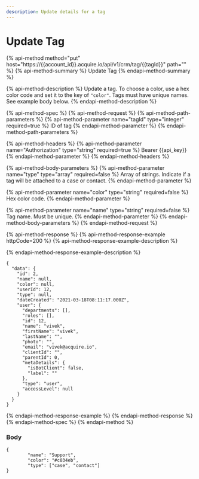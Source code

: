 ```yaml
---
description: Update details for a tag
---
```


# Update Tag

{% api-method method="put" host="https://{{account\_id}}.acquire.io/api/v1/crm/tag/{{tagId}}" path="" %}
{% api-method-summary %}
Update Tag
{% endapi-method-summary %}

{% api-method-description %}
Update a tag. To choose a color, use a hex color code and set it to the key of `"color"`. Tags must have unique names. See example body below. 
{% endapi-method-description %}

{% api-method-spec %}
{% api-method-request %}
{% api-method-path-parameters %}
{% api-method-parameter name="tagId" type="integer" required=true %}
ID of tag
{% endapi-method-parameter %}
{% endapi-method-path-parameters %}

{% api-method-headers %}
{% api-method-parameter name="Authorization" type="string" required=true %}
Bearer {{api\_key}}
{% endapi-method-parameter %}
{% endapi-method-headers %}

{% api-method-body-parameters %}
{% api-method-parameter name="type" type="array" required=false %}
Array of strings. Indicate if a tag will be attached to a case or contact.
{% endapi-method-parameter %}

{% api-method-parameter name="color" type="string" required=false %}
Hex color code.
{% endapi-method-parameter %}

{% api-method-parameter name="name" type="string" required=false %}
Tag name. Must be unique.
{% endapi-method-parameter %}
{% endapi-method-body-parameters %}
{% endapi-method-request %}

{% api-method-response %}
{% api-method-response-example httpCode=200 %}
{% api-method-response-example-description %}

{% endapi-method-response-example-description %}

```
{
  "data": {
    "id": 2,
    "name": null,
    "color": null,
    "userId": 12,
    "type": null,
    "dateCreated": "2021-03-18T08:11:17.000Z",
    "user": {
      "departments": [],
      "roles": [],
      "id": 12,
      "name": "vivek",
      "firstName": "vivek",
      "lastName": "",
      "photo": "",
      "email": "vivek@acquire.io",
      "clientId": "",
      "parentId": 0,
      "metaDetails": {
        "isBotClient": false,
        "label": ""
      },
      "type": "user",
      "accessLevel": null
    }
  }
}
```
{% endapi-method-response-example %}
{% endapi-method-response %}
{% endapi-method-spec %}
{% endapi-method %}

### Body

```text
{
        "name": "Support",
        "color": "#c034eb",
        "type": ["case", "contact"]
}
```

